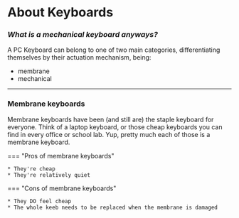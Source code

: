 # About Keyboards

### *What is a mechanical keyboard anyways?*

A PC Keyboard can belong to one of two main categories, differentiating themselves by their actuation mechanism, being:

* membrane
* mechanical

---

### Membrane keyboards
Membrane keyboards have been (and still are) the staple keyboard for everyone. Think of a laptop keyboard, or those cheap keyboards you can find in every office or school lab. Yup, pretty much each of those is a membrane keyboard. 

<!-- TODO: how a membrane keyboard works -->
=== "Pros of membrane keyboards"

    * They're cheap
    * They're relatively quiet

=== "Cons of membrane keyboards"

    * They DO feel cheap
    * The whole keeb needs to be replaced when the membrane is damaged